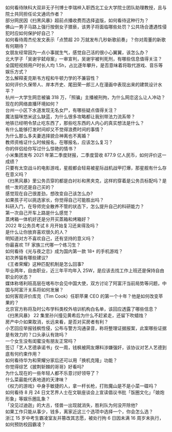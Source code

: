 如何看待陕科大双非无子刊博士李瑞梓入职西北工业大学院士团队助理教授，且与院士共同担任论文通讯作者？  
部分网民因《扫黑风暴》超前点播收费而选择盗版，如何看待这种行为？  
佛山一男子马路上强行按倒女子猥亵，该男子将面临哪些处罚？公共场合遭遇性侵犯时应如何保护好自己？  
如何看待周杰伦发文表示「点赞超 20 万就发布几秒新歌前奏」？你对周董的新歌有何期待？  
女朋友经常因为一点小事就生气，感觉自己活的很小心翼翼，该怎么办？  
北大学子「吴谢宇弑母案」一审宣判，吴谢宇被判死刑，有哪些信息值得关注？  
全国短视频用户时长人均 1.5h，占比逐年攀升，是否意味着将取代游戏、音乐等娱乐方式？  
怎么解释麦克斯韦方程和牛顿力学的不兼容性？  
如何评价久保带人、岸本齐史、尾田荣一郎三人在漫画中表现出来的建筑设计水平？  
杭州一大学生网恋被骗 318 万，「照骗」主播被刑拘，为什么网恋这么让人冲动？现在的网络直播环境如何？  
台州一小区下水道发现无名女尸，有哪些疑点值得关注？  
魔法猫咪悠米这么缺蓝，为什么很多攻略都让我别带法力流系带？  
地铁已经明令禁止吃东西了，那些吃东西的人内心的真实想法是什么？  
有什么能够打发时间却又不觉得浪费时间的事情？  
为什么那么多夫妻选择貌合神离也不离婚？  
教师资格证什么时候报名，在哪报名，应该怎么复习？  
你的伴侣给你写过什么惊艳的情书？  
小米集团发布 2021 年第二季度财报，二季度营收 877.9 亿人民币，如何评价这一成绩？  
只要有太空战斗的电影游戏，星舰都会轻易被星际战机战甲打爆，那星舰有什么存在意义吗？  
《扫黑风暴》里公务员穿的都是白衬衫和黑夹克，这样的穿着是公务员标配吗？是统一发的还是自己买的？  
感觉现在自己很差劲，想改变自己该怎么办?  
如果孩子可以挑选家长，你觉得自己可能胜出吗？  
科研入门，在导师完全散养不管的状态下，怎么提升自己的科研能力？  
第一次自己开车上路是什么感觉？  
蒸烤箱一体机好还是分开买蒸箱和烤箱好？  
2022 年公务员考试 8 月开始复习还来得及吗？  
是什么让你放弃喜欢很久的人？  
明知道对方不喜欢自己，还有坚持的意义吗？  
你最喜欢 TF 家族三代哪一个练习生？  
如何看待《光与夜之恋》成为国内第一款 18+ 的手机游戏？  
初次养猫有哪些建议?  
《王者荣耀》这种匹配机制是怎么回事?  
毕业两年，自由职业，近三年平均年入 25W，是应该去找工作上班还是保持自由职业的状态？  
媒体称塔利班高层在喀布尔会见中国大使，双方讨论了阿富汗当前局势等问题，中国与阿富汗关系将如何发展？  
如何客观评价库克（Tim Cook）任职苹果 CEO 的第一个十年？他是如何改变苹果的？  
北京官方称将及时公布学科类校外培训机构白名单，该回应透露了哪些信息？  
《扫黑风暴》 22  集里孙兴撞见黄希后为什么不赶紧走，还留下吹蜡烛？  
房产中介如果取消，长远来看，是否对买房者有利？  
小艺回应举报钱枫性侵，公布与警方沟通录音，称将整理证据报案，此案哪些证据是有效力的？口头承认有效吗？  
一个女生没有闺蜜没有朋友正常吗？  
签订「艺人艺德承诺书」仅一周，钱枫被网友爆料涉嫌强奸，该协议对艺人艺德到底有何约束作用？  
如何看待华为和荣耀分家后还可以用「换机克隆」功能？  
你觉得综艺《披荆斩棘的哥哥》好看吗?  
为什么现在的一些年轻人都不乐意讨好领导了？  
什么菜最能代表地道的天津味？  
《权力的游戏》中身手敏捷的人，拿一杆长枪，打败魔山是不是小菜一碟吗？  
如何看待 8 月 24 日文艺界人士在文联座谈会上宣读倡议书批「饭圈文化」「娘炮形象」等娱乐圈乱象？  
「没见过迪迦」的大古，怪兽一出现就消失，胜利队为何没开除他?  
如果工作只能从事少，钱多，离家近这三个选项中选择一个，你会怎么选？  
浙江 15 岁中考生霸凌室友并篡改其志愿，被处行拘 6 日因未满 16 周岁未执行，如何预防校园霸凌？  
